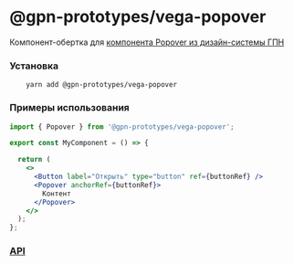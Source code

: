 # @gpn-prototypes/vega-popover

Компонент-обертка для [компонента Popover из дизайн-системы ГПН](https://ui-kit.gpn.vercel.app/?path=/story/ui-kit-popover--popover-positioned-by-anchor-story)

### Установка
```
    yarn add @gpn-prototypes/vega-popover
```

### Примеры использования

```jsx
import { Popover } from '@gpn-prototypes/vega-popover';

export const MyComponent = () => {

  return (
    <>
      <Button label="Открыть" type="button" ref={buttonRef} />
      <Popover anchorRef={buttonRef}>
        Контент
      </Popover>
    </>
  );
};
```

### [API](https://ui-kit.gpn.vercel.app/?path=/docs/ui-kit-popover--popover-positioned-by-anchor-story#%D1%81%D0%BF%D0%B8%D1%81%D0%BE%D0%BA-%D1%81%D0%B2%D0%BE%D0%B9%D1%81%D1%82%D0%B2)

